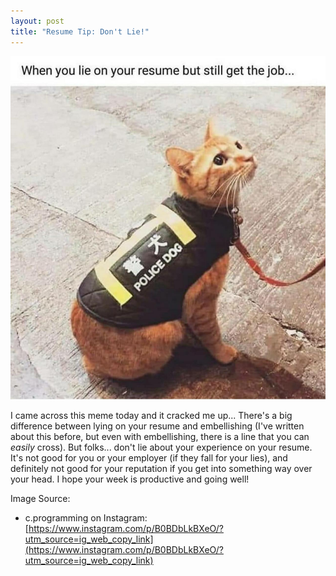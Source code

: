 ```yaml
---
layout: post
title: "Resume Tip: Don't Lie!"
---
```


![](https://raw.githubusercontent.com/JavOrraca/Home/gh-pages/assets/img/PoliceDog.jfif)

I came across this meme today and it cracked me up... There's a big difference between lying on your resume and embellishing (I've written about this before, but even with embellishing, there is a line that you can _easily_ cross). But folks... don't lie about your experience on your resume. It's not good for you or your employer (if they fall for your lies), and definitely not good for your reputation if you get into something way over your head. I hope your week is productive and going well!

Image Source:
* c.programming on Instagram: [https://www.instagram.com/p/B0BDbLkBXeO/?utm_source=ig_web_copy_link](https://www.instagram.com/p/B0BDbLkBXeO/?utm_source=ig_web_copy_link)